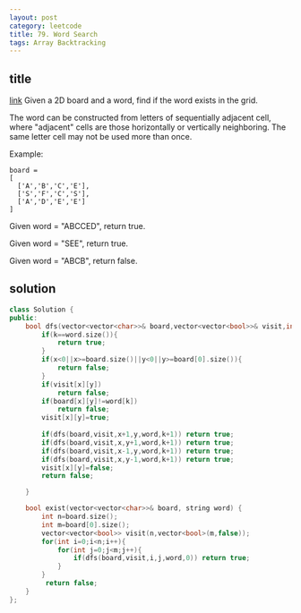 ```yaml
---
layout: post
category: leetcode
title: 79. Word Search
tags: Array Backtracking
---
```


## title
[link](https://leetcode.com/problems/word-search/description/)
Given a 2D board and a word, find if the word exists in the grid.

The word can be constructed from letters of sequentially adjacent cell, where "adjacent" cells are those horizontally or vertically neighboring. The same letter cell may not be used more than once.

Example:

	board =
	[
	  ['A','B','C','E'],
	  ['S','F','C','S'],
	  ['A','D','E','E']
	]

Given word = "ABCCED", return true.

Given word = "SEE", return true.

Given word = "ABCB", return false.

## solution
```c++
class Solution {
public:
    bool dfs(vector<vector<char>>& board,vector<vector<bool>>& visit,int x,int y,string &word,int k){
        if(k==word.size()){
            return true;
        }
        if(x<0||x>=board.size()||y<0||y>=board[0].size()){
            return false;
        }
        if(visit[x][y])
            return false;
        if(board[x][y]!=word[k])
            return false;
        visit[x][y]=true;
        
        if(dfs(board,visit,x+1,y,word,k+1)) return true;
        if(dfs(board,visit,x,y+1,word,k+1)) return true;
        if(dfs(board,visit,x-1,y,word,k+1)) return true;
        if(dfs(board,visit,x,y-1,word,k+1)) return true;
        visit[x][y]=false;
        return false;

    }

    bool exist(vector<vector<char>>& board, string word) {
        int n=board.size();
        int m=board[0].size();
        vector<vector<bool>> visit(n,vector<bool>(m,false));
        for(int i=0;i<n;i++){
            for(int j=0;j<m;j++){
                if(dfs(board,visit,i,j,word,0)) return true;
            }
        }
         return false;
    }
};
```
